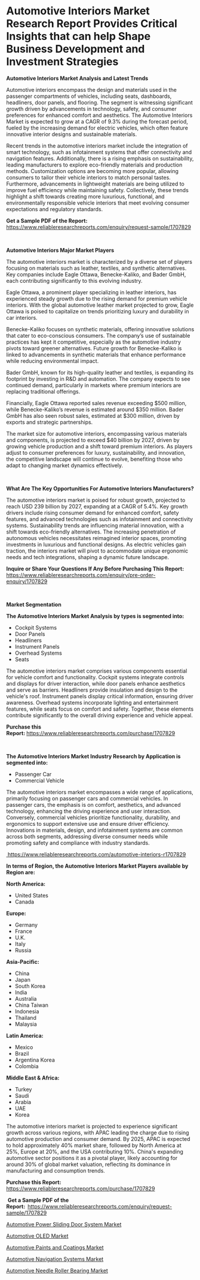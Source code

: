 <p><h1>Automotive Interiors Market Research Report Provides Critical Insights that can help Shape Business Development and Investment Strategies</h1></p><p><strong>Automotive Interiors Market Analysis and Latest Trends</strong></p>
<p><p>Automotive interiors encompass the design and materials used in the passenger compartments of vehicles, including seats, dashboards, headliners, door panels, and flooring. The segment is witnessing significant growth driven by advancements in technology, safety, and consumer preferences for enhanced comfort and aesthetics. The Automotive Interiors Market is expected to grow at a CAGR of 9.3% during the forecast period, fueled by the increasing demand for electric vehicles, which often feature innovative interior designs and sustainable materials.</p><p>Recent trends in the automotive interiors market include the integration of smart technology, such as infotainment systems that offer connectivity and navigation features. Additionally, there is a rising emphasis on sustainability, leading manufacturers to explore eco-friendly materials and production methods. Customization options are becoming more popular, allowing consumers to tailor their vehicle interiors to match personal tastes. Furthermore, advancements in lightweight materials are being utilized to improve fuel efficiency while maintaining safety. Collectively, these trends highlight a shift towards creating more luxurious, functional, and environmentally responsible vehicle interiors that meet evolving consumer expectations and regulatory standards.</p></p>
<p><strong>Get a Sample PDF of the Report:&nbsp;</strong> <a href="https://www.reliableresearchreports.com/enquiry/request-sample/1707829?utm_campaign=16&utm_medium=2&utm_source=Github&utm_content=ia&utm_term=30032025&utm_id=automotive-interiors">https://www.reliableresearchreports.com/enquiry/request-sample/1707829</a></p>
<p>&nbsp;</p>
<p><strong>Automotive Interiors Major Market Players</strong></p>
<p><p>The automotive interiors market is characterized by a diverse set of players focusing on materials such as leather, textiles, and synthetic alternatives. Key companies include Eagle Ottawa, Benecke-Kaliko, and Bader GmbH, each contributing significantly to this evolving industry.</p><p>Eagle Ottawa, a prominent player specializing in leather interiors, has experienced steady growth due to the rising demand for premium vehicle interiors. With the global automotive leather market projected to grow, Eagle Ottawa is poised to capitalize on trends prioritizing luxury and durability in car interiors.</p><p>Benecke-Kaliko focuses on synthetic materials, offering innovative solutions that cater to eco-conscious consumers. The company’s use of sustainable practices has kept it competitive, especially as the automotive industry pivots toward greener alternatives. Future growth for Benecke-Kaliko is linked to advancements in synthetic materials that enhance performance while reducing environmental impact.</p><p>Bader GmbH, known for its high-quality leather and textiles, is expanding its footprint by investing in R&D and automation. The company expects to see continued demand, particularly in markets where premium interiors are replacing traditional offerings.</p><p>Financially, Eagle Ottawa reported sales revenue exceeding $500 million, while Benecke-Kaliko’s revenue is estimated around $350 million. Bader GmbH has also seen robust sales, estimated at $300 million, driven by exports and strategic partnerships.</p><p>The market size for automotive interiors, encompassing various materials and components, is projected to exceed $40 billion by 2027, driven by growing vehicle production and a shift toward premium interiors. As players adjust to consumer preferences for luxury, sustainability, and innovation, the competitive landscape will continue to evolve, benefiting those who adapt to changing market dynamics effectively.</p></p>
<p>&nbsp;</p>
<p><strong>What Are The Key Opportunities For Automotive Interiors Manufacturers?</strong></p>
<p><p>The automotive interiors market is poised for robust growth, projected to reach USD 239 billion by 2027, expanding at a CAGR of 5.4%. Key growth drivers include rising consumer demand for enhanced comfort, safety features, and advanced technologies such as infotainment and connectivity systems. Sustainability trends are influencing material innovation, with a shift towards eco-friendly alternatives. The increasing penetration of autonomous vehicles necessitates reimagined interior spaces, promoting investments in luxurious and functional designs. As electric vehicles gain traction, the interiors market will pivot to accommodate unique ergonomic needs and tech integrations, shaping a dynamic future landscape.</p></p>
<p><strong>Inquire or Share Your Questions If Any Before Purchasing This Report:</strong> <a href="https://www.reliableresearchreports.com/enquiry/pre-order-enquiry/1707829?utm_campaign=16&utm_medium=2&utm_source=Github&utm_content=ia&utm_term=30032025&utm_id=automotive-interiors">https://www.reliableresearchreports.com/enquiry/pre-order-enquiry/1707829</a></p>
<p>&nbsp;</p>
<p><strong>Market Segmentation</strong></p>
<p><strong>The Automotive Interiors Market Analysis by types is segmented into:</strong></p>
<p><ul><li>Cockpit Systems</li><li>Door Panels</li><li>Headliners</li><li>Instrument Panels</li><li>Overhead Systems</li><li>Seats</li></ul></p>
<p><p>The automotive interiors market comprises various components essential for vehicle comfort and functionality. Cockpit systems integrate controls and displays for driver interaction, while door panels enhance aesthetics and serve as barriers. Headliners provide insulation and design to the vehicle's roof. Instrument panels display critical information, ensuring driver awareness. Overhead systems incorporate lighting and entertainment features, while seats focus on comfort and safety. Together, these elements contribute significantly to the overall driving experience and vehicle appeal.</p></p>
<p><strong>Purchase this Report:&nbsp;</strong><a href="https://www.reliableresearchreports.com/purchase/1707829?utm_campaign=16&utm_medium=2&utm_source=Github&utm_content=ia&utm_term=30032025&utm_id=automotive-interiors">https://www.reliableresearchreports.com/purchase/1707829</a></p>
<p>&nbsp;</p>
<p><strong>The Automotive Interiors Market Industry Research by Application is segmented into:</strong></p>
<p><ul><li>Passenger Car</li><li>Commercial Vehicle</li></ul></p>
<p><p>The automotive interiors market encompasses a wide range of applications, primarily focusing on passenger cars and commercial vehicles. In passenger cars, the emphasis is on comfort, aesthetics, and advanced technology, enhancing the driving experience and user interaction. Conversely, commercial vehicles prioritize functionality, durability, and ergonomics to support extensive use and ensure driver efficiency. Innovations in materials, design, and infotainment systems are common across both segments, addressing diverse consumer needs while promoting safety and compliance with industry standards.</p></p>
<p><a href="https://www.reliableresearchreports.com/automotive-interiors-r1707829?utm_campaign=16&utm_medium=2&utm_source=Github&utm_content=ia&utm_term=30032025&utm_id=automotive-interiors">&nbsp;https://www.reliableresearchreports.com/automotive-interiors-r1707829</a></p>
<p><strong>In terms of Region, the Automotive Interiors Market Players available by Region are:</strong></p>
<p>
    <p> <strong> North America: </strong>
        <ul>
            <li>United States</li>
            <li>Canada</li>
        </ul>
        </p> 
    <p> <strong> Europe: </strong>
        <ul>
            <li>Germany</li>
            <li>France</li>
            <li>U.K.</li>
            <li>Italy</li>
            <li>Russia</li>
        </ul>
        </p> 
    <p> <strong> Asia-Pacific: </strong>
        <ul>
            <li>China</li>
            <li>Japan</li>
            <li>South Korea</li>
            <li>India</li>
            <li>Australia</li>
            <li>China Taiwan</li>
            <li>Indonesia</li>
            <li>Thailand</li>
            <li>Malaysia</li>
        </ul>
        </p> 
    <p> <strong> Latin America: </strong>
        <ul>
            <li>Mexico</li>
            <li>Brazil</li>
            <li>Argentina Korea</li>
            <li>Colombia</li>
        </ul>
        </p> 
    <p> <strong> Middle East & Africa: </strong>
        <ul>
            <li>Turkey</li>
            <li>Saudi</li>
            <li>Arabia</li>
            <li>UAE</li>
            <li>Korea</li>
        </ul>
    </p>
    </p>
<p><p>The automotive interiors market is projected to experience significant growth across various regions, with APAC leading the charge due to rising automotive production and consumer demand. By 2025, APAC is expected to hold approximately 40% market share, followed by North America at 25%, Europe at 20%, and the USA contributing 10%. China's expanding automotive sector positions it as a pivotal player, likely accounting for around 30% of global market valuation, reflecting its dominance in manufacturing and consumption trends.</p></p>
<p><strong>Purchase this Report: </strong><a href="https://www.reliableresearchreports.com/purchase/1707829?utm_campaign=16&utm_medium=2&utm_source=Github&utm_content=ia&utm_term=30032025&utm_id=automotive-interiors">https://www.reliableresearchreports.com/purchase/1707829</a></p>
<p>&nbsp;<strong>Get a Sample PDF of the Report:&nbsp;&nbsp;</strong><a href="https://www.reliableresearchreports.com/enquiry/request-sample/1707829?utm_campaign=16&utm_medium=2&utm_source=Github&utm_content=ia&utm_term=30032025&utm_id=automotive-interiors">https://www.reliableresearchreports.com/enquiry/request-sample/1707829</a></p>
<p><strong></strong></p>
<p><p><a href="https://github.com/donsonjupa/Market-Research-Report-List-1/blob/main/automotive-power-sliding-door-system-market.md?utm_campaign=16&utm_medium=2&utm_source=Github&utm_content=ia&utm_term=30032025&utm_id=automotive-interiors">Automotive Power Sliding Door System Market</a></p><p><a href="https://github.com/roehrtizonov/Market-Research-Report-List-1/blob/main/automotive-oled-market.md?utm_campaign=16&utm_medium=2&utm_source=Github&utm_content=ia&utm_term=30032025&utm_id=automotive-interiors">Automotive OLED Market</a></p><p><a href="https://github.com/paullsiskec4/Market-Research-Report-List-1/blob/main/automotive-paints-and-coatings-market.md?utm_campaign=16&utm_medium=2&utm_source=Github&utm_content=ia&utm_term=30032025&utm_id=automotive-interiors">Automotive Paints and Coatings Market</a></p><p><a href="https://github.com/zhininzacher/Market-Research-Report-List-1/blob/main/automotive-navigation-systems-market.md?utm_campaign=16&utm_medium=2&utm_source=Github&utm_content=ia&utm_term=30032025&utm_id=automotive-interiors">Automotive Navigation Systems Market</a></p><p><a href="https://github.com/sgroitrieu7f/Market-Research-Report-List-1/blob/main/automotive-needle-roller-bearing-market.md?utm_campaign=16&utm_medium=2&utm_source=Github&utm_content=ia&utm_term=30032025&utm_id=automotive-interiors">Automotive Needle Roller Bearing Market</a></p></p>